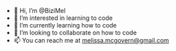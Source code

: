 - 👋 Hi, I’m @BiziMel
- 👀 I’m interested in learning to code
- 🌱 I’m currently learning how to code
- 💞️ I’m looking to collaborate on how to code
- 📫 You can reach me at melissa.mcgovern@gmail.com

<!---
BiziMel/BiziMel is a ✨ special ✨ repository because its `README.md` (this file) appears on your GitHub profile.
You can click the Preview link to take a look at your changes.
--->
